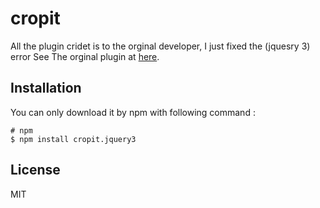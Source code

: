 # cropit


All the plugin cridet is to the orginal developer, I just fixed the (jquesry 3) error
See The orginal plugin at  [here](https://github.com/scottcheng/cropit).

## Installation
You can only download it by npm with following command : 

```
# npm
$ npm install cropit.jquery3
```

## License

MIT
